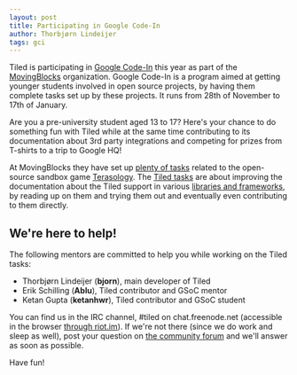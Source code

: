 ```yaml
---
layout: post
title: Participating in Google Code-In
author: Thorbjørn Lindeijer
tags: gci
---
```


Tiled is participating in [Google Code-In](https://codein.withgoogle.com/)
this year as part of the [MovingBlocks](https://codein.withgoogle.com/organizations/movingblocks/)
organization. Google Code-In is a program aimed at getting younger
students involved in open source projects, by having them complete tasks
set up by these projects. It runs from 28th of November to 17th of
January.

Are you a pre-university student aged 13 to 17? Here's your chance
to do something fun with Tiled while at the same time contributing to
its documentation about 3rd party integrations and competing for prizes
from T-shirts to a trip to Google HQ!

At MovingBlocks they have set up
[plenty of tasks](https://codein.withgoogle.com/tasks/?sp-organization=5693523175145472)
related to the open-source sandbox game [Terasology](http://terasology.org/).
The [Tiled tasks](https://codein.withgoogle.com/tasks/?sp-organization=5693523175145472&sp-search=tiled)
are about improving the documentation about
the Tiled support in various
[libraries and frameworks](https://doc.mapeditor.org/en/latest/reference/support-for-tmx-maps/),
by reading up on them and trying them out and eventually even contributing to them
directly.

## We're here to help!

The following mentors are committed to help you while working on the
Tiled tasks:

* Thorbjørn Lindeijer (**bjorn**), main developer of Tiled
* Erik Schilling (**Ablu**), Tiled contributor and GSoC mentor
* Ketan Gupta (**ketanhwr**), Tiled contributor and GSoC student

You can find us in the IRC channel, #tiled on chat.freenode.net
(accessible in the browser
[through riot.im](https://riot.im/app/#/room/#freenode_#tiled:matrix.org)).
If we're not there (since we do work and sleep as well), post your question
on [the community forum](https://discourse.mapeditor.org/) and we'll answer
as soon as possible.

Have fun!
